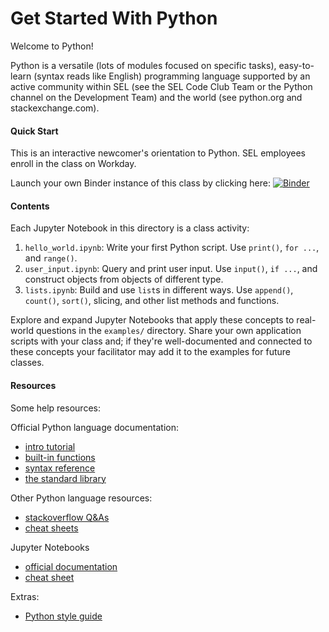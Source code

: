 # Get Started With Python

Welcome to Python!

Python is a versatile (lots of modules focused on specific tasks),
easy-to-learn (syntax reads like English) programming language supported by
an active community within SEL (see the SEL Code Club Team or the Python channel
on the Development Team) and the world (see python.org and stackexchange.com).

#### Quick Start
This is an interactive newcomer's orientation to Python. SEL employees enroll
in the class on Workday.

Launch your own Binder instance of this class by clicking here:
[![Binder](https://mybinder.org/badge_logo.svg)](https://mybinder.org/v2/gh/Schweitzer-Engineering-Laboratories/programming-classes/main?filepath=GetStartedPython)

#### Contents
Each Jupyter Notebook in this directory is a class activity:

1. `hello_world.ipynb`: Write your first Python script. Use `print()`,
   `for ...`, and `range()`.
2. `user_input.ipynb`: Query and print user input. Use `input()`, `if ...`,
   and construct objects from objects of different type.
3. `lists.ipynb`: Build and use `list`s in different ways. Use `append()`,
   `count()`, `sort()`, slicing, and other list methods and functions.

Explore and expand Jupyter Notebooks that apply these concepts to real-world
questions in the `examples/` directory. Share your own application scripts with
your class and; if they're well-documented and connected to these concepts your
facilitator may add it to the examples for future classes.

#### Resources
Some help resources:

Official Python language documentation:
* [intro tutorial](https://docs.python.org/3/tutorial/index.html)
* [built-in functions](https://docs.python.org/3/library/functions.html)
* [syntax reference](https://docs.python.org/3/reference/index.html)
* [the standard library](https://docs.python.org/3/library/)

Other Python language resources:
* [stackoverflow Q&As](https://stackoverflow.com/questions/tagged/python-3.x)
* [cheat sheets](https://ehmatthes.github.io/pcc/cheatsheets/README.html)

Jupyter Notebooks
* [official documentation](https://jupyter-notebook.readthedocs.io/en/stable/)
* [cheat sheet](https://medium.com/edureka/jupyter-notebook-cheat-sheet-88f60d1aca7)

Extras:
* [Python style guide](https://www.python.org/dev/peps/pep-0008/)
